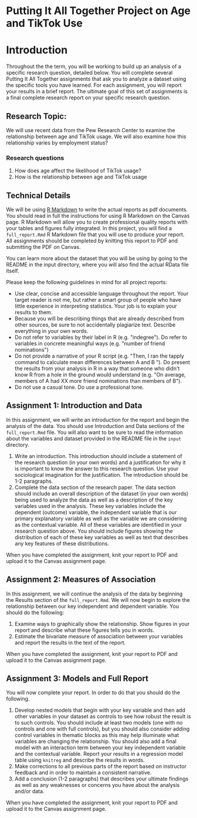 # Putting It All Together Project on Age and TikTok Use

# Introduction

Throughout the the term, you will be working to build up an analysis of a specific research question, detailed below. You will complete several Putting It All Together assignments that ask you to analyze a dataset using the specific tools you have learned. For each assignment, you will report your results in a brief report. The ultimate goal of this set of assignments is a final complete research report on your specific research question. 

## Research Topic: 

We will use recent data from the Pew Research Center to examine the relationship between age and TikTok usage. We will also examine how this relationship varies by employment status?

### Research questions

1. How does age affect the likelihood of TikTok usage?
2. How is the relationship between age and TikTok usage 

## Technical Details

We will be using [R Markdown](https://rmarkdown.rstudio.com/) to write the actual reports as pdf documents. You should read in full the instructions for using R Markdown on the Canvas page. R Markdown will allow you to create professional quality reports with your tables and figures fully integrated. In this project, you will find a `full_report.Rmd` R Markdown file that you will use to produce your report. All assignments should be completed by knitting this report to PDF and submitting the PDF on Canvas. 

You can learn more about the dataset that you will be using by going to the README in the input directory, where you will also find the actual RData file itself. 

Please keep the following guidelines in mind for all project reports:

- Use clear, concise and accessible language throughout the report. Your target reader is not me, but rather a smart group of people who have little experience in interpreting statistics. Your job is to explain your results to them.
- Because you will be describing things that are already described from other sources, be sure to not accidentally plagiarize text. Describe everything in your own words.
- Do not refer to variables by their label in R (e.g. "indegree"). Do refer to variables in concrete meaningful ways (e.g. "number of friend nominations")
- Do not provide a narrative of your R script (e.g. "Then, I ran the tapply command to calculate mean differences between A and B "). Do present the results from your analysis in R in a way that someone who didn't know R from a hole in the ground would understand (e.g. "On average, members of A had XX more friend nominations than members of B").
- Do not use a casual tone. Do use a professional tone.

## Assignment 1: Introduction and Data

In this assignment, we will write an introduction for the report and begin the analysis of the data. You should use Introduction and Data sections of the `full_report.Rmd` file. You will also want to be sure to read the information about the variables and dataset provided in the README file in the `input` directory.

1. Write an introduction. This introduction should include a statement of the research question (in your own words) and a justification for why it is important to know the answer to this research question. Use your sociological imagination for the justification. The introduction should be 1-2 paragraphs.
2. Complete the data section of the research paper. The data section should include an overall description of the dataset (in your own words) being used to analyze the data as well as a description of the key variables used in the analysis. These key variables include the dependent (outcome) variable, the independent variable that is our primary explanatory variable as well as the variable we are considering as the contextual variable. All of these variables are identified in your research question above. You should include figures showing the distribution of each of these key variables as well as text that describes any key features of these distributions.

When you have completed the assignment, knit your report to PDF and upload it to the Canvas assignment page.

## Assignment 2: Measures of Association

In this assignment, we will continue the analysis of the data by beginning the Results section of the `full_report.Rmd`. We will now begin to explore the relationship between our key independent and dependent variable. You should do the following:

1. Examine ways to graphically show the relationship. Show figures in your report and describe what these figures tells you in words.
2. Estimate the bivariate measure of association between your variables and report the results in the text of the report.

When you have completed the assignment, knit your report to PDF and upload it to the Canvas assignment page.

## Assignment 3: Models and Full Report

You will now complete your report. In order to do that you should do the following.

1. Develop nested models that begin with your key variable and then add other variables in your dataset as controls to see how robust the result is to such controls. You should include at least two models (one with no controls and one with full controls), but you should also consider adding control variables in thematic blocks as this may help illuminate what variables are changing the relationship. You should also add a final model with an interaction term between your key independent variable and the contextual variable. Report your results in a regression model table using `knitreg` and describe the results in words.
2. Make corrections to all previous parts of the report based on instructor feedback and in order to maintain a consistent narrative.
3. Add a conclusion (1-2 paragraphs) that describes your ultimate findings as well as any weaknesses or concerns you have about the analysis and/or data.

When you have completed the assignment, knit your report to PDF and upload it to the Canvas assignment page.
